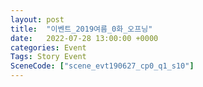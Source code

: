```yaml
---
layout: post
title:  "이벤트_2019여름_0화_오프닝"
date:   2022-07-28 13:00:00 +0000
categories: Event
Tags: Story Event
SceneCode: ["scene_evt190627_cp0_q1_s10"]
---
```

